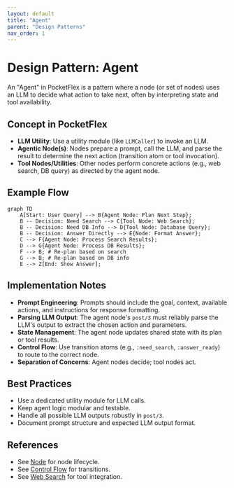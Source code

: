 ```yaml
---
layout: default
title: "Agent"
parent: "Design Patterns"
nav_order: 1
---
```


# Design Pattern: Agent

An "Agent" in PocketFlex is a pattern where a node (or set of nodes) uses an LLM to decide what action to take next, often by interpreting state and tool availability.

## Concept in PocketFlex

- **LLM Utility**: Use a utility module (like `LLMCaller`) to invoke an LLM.
- **Agentic Node(s)**: Nodes prepare a prompt, call the LLM, and parse the result to determine the next action (transition atom or tool invocation).
- **Tool Nodes/Utilities**: Other nodes perform concrete actions (e.g., web search, DB query) as directed by the agent node.

## Example Flow

```mermaid
graph TD
    A[Start: User Query] --> B{Agent Node: Plan Next Step};
    B -- Decision: Need Search --> C{Tool Node: Web Search};
    B -- Decision: Need DB Info --> D{Tool Node: Database Query};
    B -- Decision: Answer Directly --> E{Node: Format Answer};
    C --> F{Agent Node: Process Search Results};
    D --> G{Agent Node: Process DB Results};
    F --> B; # Re-plan based on search
    G --> B; # Re-plan based on DB info
    E --> Z[End: Show Answer];
```

## Implementation Notes

- **Prompt Engineering**: Prompts should include the goal, context, available actions, and instructions for response formatting.
- **Parsing LLM Output**: The agent node's `post/3` must reliably parse the LLM's output to extract the chosen action and parameters.
- **State Management**: The agent node updates shared state with its plan or tool results.
- **Control Flow**: Use transition atoms (e.g., `:need_search`, `:answer_ready`) to route to the correct node.
- **Separation of Concerns**: Agent nodes decide; tool nodes act.

## Best Practices

- Use a dedicated utility module for LLM calls.
- Keep agent logic modular and testable.
- Handle all possible LLM outputs robustly in `post/3`.
- Document prompt structure and expected LLM output format.

## References
- See [Node](../core_abstraction/node.md) for node lifecycle.
- See [Control Flow](../core_abstraction/control_flow.md) for transitions.
- See [Web Search](../tutorials/web_search.md) for tool integration.